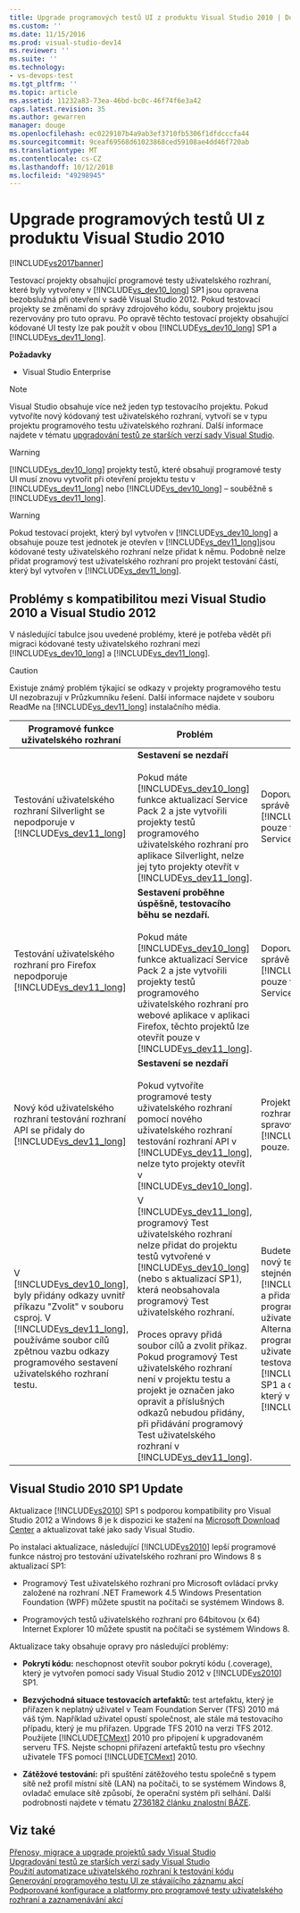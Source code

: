```yaml
---
title: Upgrade programových testů UI z produktu Visual Studio 2010 | Dokumentace Microsoftu
ms.custom: ''
ms.date: 11/15/2016
ms.prod: visual-studio-dev14
ms.reviewer: ''
ms.suite: ''
ms.technology:
- vs-devops-test
ms.tgt_pltfrm: ''
ms.topic: article
ms.assetid: 11232a83-73ea-46bd-bc0c-46f74f6e3a42
caps.latest.revision: 35
ms.author: gewarren
manager: douge
ms.openlocfilehash: ec0229107b4a9ab3ef3710fb5306f1dfdcccfa44
ms.sourcegitcommit: 9ceaf69568d61023868ced59108ae4dd46f720ab
ms.translationtype: MT
ms.contentlocale: cs-CZ
ms.lasthandoff: 10/12/2018
ms.locfileid: "49298945"
---
```

# <a name="upgrading-coded-ui-tests-from-visual-studio-2010"></a>Upgrade programových testů UI z produktu Visual Studio 2010
[!INCLUDE[vs2017banner](../includes/vs2017banner.md)]

Testovací projekty obsahující programové testy uživatelského rozhraní, které byly vytvořeny v [!INCLUDE[vs_dev10_long](../includes/vs-dev10-long-md.md)] SP1 jsou opravena bezobslužná při otevření v sadě Visual Studio 2012. Pokud testovací projekty se změnami do správy zdrojového kódu, soubory projektu jsou rezervovány pro tuto opravu. Po opravě těchto testovací projekty obsahující kódované UI testy lze pak použít v obou [!INCLUDE[vs_dev10_long](../includes/vs-dev10-long-md.md)] SP1 a [!INCLUDE[vs_dev11_long](../includes/vs-dev11-long-md.md)].  
  
 **Požadavky**  
  
-   Visual Studio Enterprise  
  
> [!NOTE]
>  Visual Studio obsahuje více než jeden typ testovacího projektu. Pokud vytvoříte nový kódovaný test uživatelského rozhraní, vytvoří se v typu projektu programového testu uživatelského rozhraní. Další informace najdete v tématu [upgradování testů ze starších verzí sady Visual Studio](http://msdn.microsoft.com/en-us/e9c8b7f6-bd72-448e-8edb-d090dcc5cf52).  
  
> [!WARNING]
>  [!INCLUDE[vs_dev10_long](../includes/vs-dev10-long-md.md)] projekty testů, které obsahují programové testy UI musí znovu vytvořit při otevření projektu testu v [!INCLUDE[vs_dev11_long](../includes/vs-dev11-long-md.md)] nebo [!INCLUDE[vs_dev10_long](../includes/vs-dev10-long-md.md)] – souběžně s [!INCLUDE[vs_dev11_long](../includes/vs-dev11-long-md.md)].  
  
> [!WARNING]
>  Pokud testovací projekt, který byl vytvořen v [!INCLUDE[vs_dev10_long](../includes/vs-dev10-long-md.md)] a obsahuje pouze test jednotek je otevřen v [!INCLUDE[vs_dev11_long](../includes/vs-dev11-long-md.md)]jsou kódované testy uživatelského rozhraní nelze přidat k němu. Podobně nelze přidat programový test uživatelského rozhraní pro projekt testování částí, který byl vytvořen v [!INCLUDE[vs_dev11_long](../includes/vs-dev11-long-md.md)].  
  
## <a name="compatibility-issues-between-visual-studio-2010-and-visual-studio-2012"></a>Problémy s kompatibilitou mezi Visual Studio 2010 a Visual Studio 2012  
 V následující tabulce jsou uvedené problémy, které je potřeba vědět při migraci kódované testy uživatelského rozhraní mezi [!INCLUDE[vs_dev10_long](../includes/vs-dev10-long-md.md)] a [!INCLUDE[vs_dev11_long](../includes/vs-dev11-long-md.md)].  
  
> [!CAUTION]
>  Existuje známý problém týkající se odkazy v projekty programového testu UI nezobrazují v Průzkumníku řešení. Další informace najdete v souboru ReadMe na [!INCLUDE[vs_dev11_long](../includes/vs-dev11-long-md.md)] instalačního média.  
  
|Programové funkce uživatelského rozhraní|Problém|Řešení|  
|----------------------------|-----------|--------------|  
|Testování uživatelského rozhraní Silverlight se nepodporuje v [!INCLUDE[vs_dev11_long](../includes/vs-dev11-long-md.md)]|**Sestavení se nezdaří**<br /><br /> Pokud máte [!INCLUDE[vs_dev10_long](../includes/vs-dev10-long-md.md)] funkce aktualizací Service Pack 2 a jste vytvořili projekty testů programového uživatelského rozhraní pro aplikace Silverlight, nelze jej tyto projekty otevřít v [!INCLUDE[vs_dev11_long](../includes/vs-dev11-long-md.md)].|Doporučujeme, abyste při správě těchto projektů v [!INCLUDE[vs_dev10_long](../includes/vs-dev10-long-md.md)] pouze funkce aktualizací Service Pack 2.|  
|Testování uživatelského rozhraní pro Firefox nepodporuje [!INCLUDE[vs_dev11_long](../includes/vs-dev11-long-md.md)]|**Sestavení proběhne úspěšně, testovacího běhu se nezdaří.**<br /><br /> Pokud máte [!INCLUDE[vs_dev10_long](../includes/vs-dev10-long-md.md)] funkce aktualizací Service Pack 2 a jste vytvořili projekty testů programového uživatelského rozhraní pro webové aplikace v aplikaci Firefox, těchto projektů lze otevřít pouze v [!INCLUDE[vs_dev11_long](../includes/vs-dev11-long-md.md)].|Doporučujeme, abyste při správě těchto projektů v [!INCLUDE[vs_dev10_long](../includes/vs-dev10-long-md.md)] pouze funkce aktualizací Service Pack 2.|  
|Nový kód uživatelského rozhraní testování rozhraní API se přidaly do [!INCLUDE[vs_dev11_long](../includes/vs-dev11-long-md.md)]|**Sestavení se nezdaří**<br /><br /> Pokud vytvoříte programové testy uživatelského rozhraní pomocí nového uživatelského rozhraní testování rozhraní API v [!INCLUDE[vs_dev11_long](../includes/vs-dev11-long-md.md)], nelze tyto projekty otevřít v [!INCLUDE[vs_dev10_long](../includes/vs-dev10-long-md.md)].|Projektů pomocí nového rozhraní API se mají spravovat v [!INCLUDE[vs_dev11_long](../includes/vs-dev11-long-md.md)] pouze.|  
|V [!INCLUDE[vs_dev10_long](../includes/vs-dev10-long-md.md)], byly přidány odkazy uvnitř příkazu "Zvolit" v souboru csproj. V [!INCLUDE[vs_dev11_long](../includes/vs-dev11-long-md.md)], používáme soubor cílů zpětnou vazbu odkazy programového sestavení uživatelského rozhraní testu.|V [!INCLUDE[vs_dev11_long](../includes/vs-dev11-long-md.md)], programový Test uživatelského rozhraní nelze přidat do projektu testů vytvořené v [!INCLUDE[vs_dev10_long](../includes/vs-dev10-long-md.md)] (nebo s aktualizací SP1), která neobsahovala programový Test uživatelského rozhraní.<br /><br /> Proces opravy přidá soubor cílů a zvolit příkaz. Pokud programový Test uživatelského rozhraní není v projektu testu a projekt je označen jako opravit a příslušných odkazů nebudou přidány, při přidávání programový Test uživatelského rozhraní v [!INCLUDE[vs_dev11_long](../includes/vs-dev11-long-md.md)].|Budete muset vytvořit nový testovací projekt ve stejném řešení pomocí [!INCLUDE[vs_dev11_long](../includes/vs-dev11-long-md.md)] a přidat váš nový programový Test uživatelského rozhraní. Alternativně můžete přidat programové testy uživatelského rozhraní do testovacího projektu ve [!INCLUDE[vs_dev10_long](../includes/vs-dev10-long-md.md)] SP1 a otevřete projekt, který v [!INCLUDE[vs_dev11_long](../includes/vs-dev11-long-md.md)].|  
  
##  <a name="UpgradingCodedUIFromVS2010_Update"></a> Visual Studio 2010 SP1 Update  
 Aktualizace [!INCLUDE[vs2010](../includes/vs2010-md.md)] SP1 s podporou kompatibility pro Visual Studio 2012 a Windows 8 je k dispozici ke stažení na [Microsoft Download Center](http://www.microsoft.com/download/details.aspx?id=34677) a aktualizovat také jako sady Visual Studio.  
  
 Po instalaci aktualizace, následující [!INCLUDE[vs2010](../includes/vs2010-md.md)] lepší programové funkce nástroj pro testování uživatelského rozhraní pro Windows 8 s aktualizací SP1:  
  
-   Programový Test uživatelského rozhraní pro Microsoft ovládací prvky založené na rozhraní .NET Framework 4.5 Windows Presentation Foundation (WPF) můžete spustit na počítači se systémem Windows 8.  
  
-   Programových testů uživatelského rozhraní pro 64bitovou (x 64) Internet Explorer 10 můžete spustit na počítači se systémem Windows 8.  
  
 Aktualizace taky obsahuje opravy pro následující problémy:  
  
-   **Pokrytí kódu:** neschopnost otevřít soubor pokrytí kódu (.coverage), který je vytvořen pomocí sady Visual Studio 2012 v [!INCLUDE[vs2010](../includes/vs2010-md.md)] SP1.  
  
-   **Bezvýchodná situace testovacích artefaktů:** test artefaktu, který je přiřazen k neplatný uživatel v Team Foundation Server (TFS) 2010 má váš tým. Například uživatel opustí společnost, ale stále má testovacího případu, který je mu přiřazen. Upgrade TFS 2010 na verzi TFS 2012. Použijete [!INCLUDE[TCMext](../includes/tcmext-md.md)] 2010 pro připojení k upgradovaném serveru TFS. Nejste schopni přiřazení artefaktů testu pro všechny uživatele TFS pomocí [!INCLUDE[TCMext](../includes/tcmext-md.md)] 2010.  
  
-   **Zátěžové testování:** při spuštění zátěžového testu společně s typem sítě než profil místní sítě (LAN) na počítači, to se systémem Windows 8, ovladač emulace sítě způsobí, že operační systém při selhání. Další podrobnosti najdete v tématu [2736182 článku znalostní BÁZE](http://support.microsoft.com/kb/2736182).  
  
## <a name="see-also"></a>Viz také  
 [Přenosy, migrace a upgrade projektů sady Visual Studio](../porting/porting-migrating-and-upgrading-visual-studio-projects.md)   
 [Upgradování testů ze starších verzí sady Visual Studio](http://msdn.microsoft.com/en-us/e9c8b7f6-bd72-448e-8edb-d090dcc5cf52)   
 [Použití automatizace uživatelského rozhraní k testování kódu](../test/use-ui-automation-to-test-your-code.md)   
 [Generování programového testu UI ze stávajícího záznamu akcí](http://msdn.microsoft.com/library/56736963-9027-493b-b5c4-2d4e86d1d497)   
 [Podporované konfigurace a platformy pro programové testy uživatelského rozhraní a zaznamenávání akcí](../test/supported-configurations-and-platforms-for-coded-ui-tests-and-action-recordings.md)



